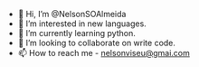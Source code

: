 - 👋 Hi, I’m @NelsonSOAlmeida
- 👀 I’m interested in new languages.
- 🌱 I’m currently learning python.
- 💞️ I’m looking to collaborate on write code.
- 📫 How to reach me - nelsonviseu@gmai.com

<!---
NelsonSOAlmeida/NelsonSOAlmeida is a ✨ special ✨ repository because its `README.md` (this file) appears on your GitHub profile.
You can click the Preview link to take a look at your changes.
--->
